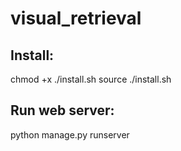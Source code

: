 # visual_retrieval
## Install:
chmod +x ./install.sh
source ./install.sh
## Run web server:
python manage.py runserver